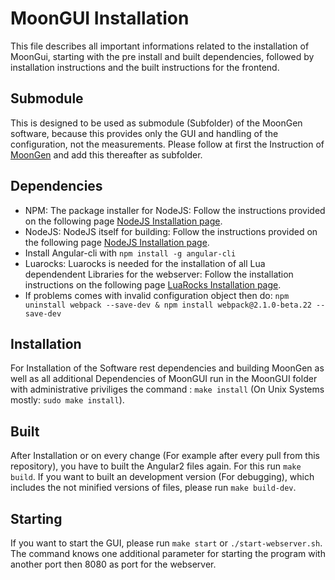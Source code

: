 # MoonGUI Installation
This file describes all important informations related to the installation of MoonGui, starting with the pre install and built dependencies,
followed by installation instructions and the built instructions for the frontend.
## Submodule
This is designed to be used as submodule (Subfolder) of the MoonGen software, because this provides only the GUI and handling of the configuration, not the measurements. Please follow at first the Instruction of [MoonGen](https://github.com/emmericp/MoonGen) and add this thereafter as subfolder. 
## Dependencies
+ NPM: The package installer for NodeJS: Follow the instructions provided on the following page
[NodeJS Installation page](https://nodejs.org/en/download/package-manager/). 
+ NodeJS: NodeJS itself for building: Follow the instructions provided on the following page
[NodeJS Installation page](https://nodejs.org/en/download/). 
+ Install Angular-cli with `npm install -g angular-cli`
+ Luarocks: Luarocks is needed for the installation of all Lua dependendent Libraries for the webserver: Follow the installation instructions
on the following page [LuaRocks Installation page](https://github.com/luarocks/luarocks/wiki/Download).
+ If problems comes with invalid configuration object then do: `npm uninstall webpack --save-dev & npm install webpack@2.1.0-beta.22 --save-dev`

## Installation
For Installation of the Software rest dependencies and building MoonGen as well as all additional Dependencies of MoonGUI run in the 
MoonGUI folder with administrative priviliges the command : `make install` (On Unix Systems mostly: `sudo make install`).

## Built
After Installation or on every change (For example after every pull from this repository), you have to built the Angular2 files again.
For this run `make build`. If you want to built an development version (For debugging), which includes the not minified versions of
files, please run `make build-dev`.

## Starting
If you want to start the GUI, please run `make start` or `./start-webserver.sh`. The command knows one additional parameter
for starting the program with another port then 8080 as port for the webserver.
